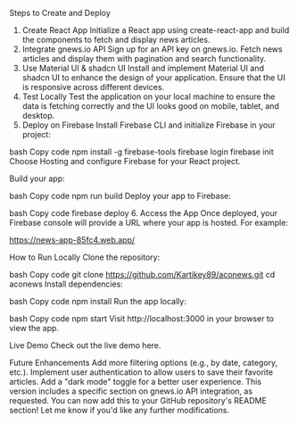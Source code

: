 Steps to Create and Deploy
1. Create React App
Initialize a React app using create-react-app and build the components to fetch and display news articles.
2. Integrate gnews.io API
Sign up for an API key on gnews.io.
Fetch news articles and display them with pagination and search functionality.
3. Use Material UI & shadcn UI
Install and implement Material UI and shadcn UI to enhance the design of your application.
Ensure that the UI is responsive across different devices.
4. Test Locally
Test the application on your local machine to ensure the data is fetching correctly and the UI looks good on mobile, tablet, and desktop.
5. Deploy on Firebase
Install Firebase CLI and initialize Firebase in your project:

bash
Copy code
npm install -g firebase-tools
firebase login
firebase init
Choose Hosting and configure Firebase for your React project.

Build your app:

bash
Copy code
npm run build
Deploy your app to Firebase:

bash
Copy code
firebase deploy
6. Access the App
Once deployed, your Firebase console will provide a URL where your app is hosted. For example:

https://news-app-85fc4.web.app/

How to Run Locally
Clone the repository:

bash
Copy code
git clone https://github.com/Kartikey89/aconews.git
cd aconews
Install dependencies:

bash
Copy code
npm install
Run the app locally:

bash
Copy code
npm start
Visit http://localhost:3000 in your browser to view the app.

Live Demo
Check out the live demo here.

Future Enhancements
Add more filtering options (e.g., by date, category, etc.).
Implement user authentication to allow users to save their favorite articles.
Add a "dark mode" toggle for a better user experience.
This version includes a specific section on gnews.io API integration, as requested. You can now add this to your GitHub repository's README section! Let me know if you'd like any further modifications.








